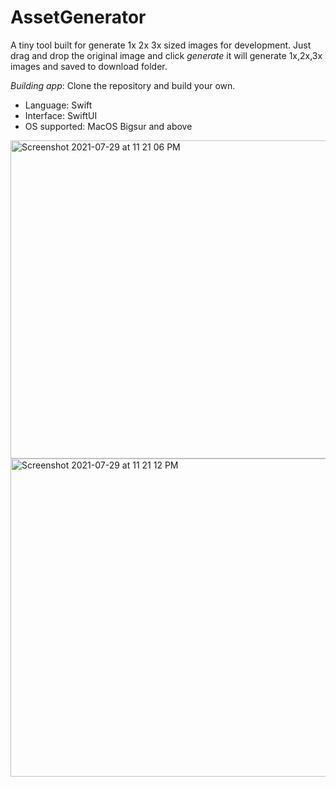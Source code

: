 
# AssetGenerator
A tiny tool built for generate 1x 2x 3x sized images for development.
Just drag and drop the original image and click *generate* it will generate 1x,2x,3x images and saved to download folder.

_Building app_: Clone the repository and  build your own. 

- Language: Swift
- Interface: SwiftUI
- OS supported: MacOS Bigsur and above


<img width="509" alt="Screenshot 2021-07-29 at 11 21 06 PM" src="https://user-images.githubusercontent.com/49426260/127540942-b3542896-3b27-4e4c-b617-94d25c495107.png">

<img width="509" alt="Screenshot 2021-07-29 at 11 21 12 PM" src="https://user-images.githubusercontent.com/49426260/127540980-5477c24a-8d42-4a1a-ad3e-b133d7dcb33a.png">
